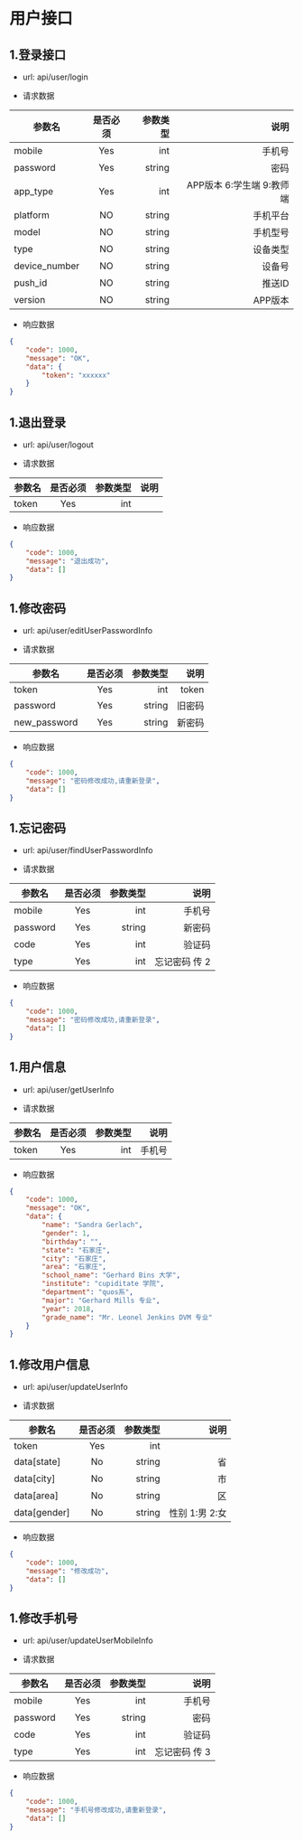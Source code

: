 # 用户接口

## 1.登录接口   
-  url: api/user/login

-  请求数据

| 参数名        | 是否必须     | 参数类型 | 说明        |
| --------      | :----------: | -----:   | -----:   |
| mobile        | Yes          | int      | 手机号    |
| password      | Yes          | string      | 密码     |
| app_type      | Yes          | int         | APP版本 6:学生端 9:教师端    |
| platform      | NO           | string      | 手机平台 |
| model         | NO           | string      | 手机型号 |
| type          | NO           | string      | 设备类型 |
| device_number | NO           | string      | 设备号   |
| push_id       | NO           | string      | 推送ID   |
| version       | NO           | string      | APP版本  |


- 响应数据
``` json
{
    "code": 1000,
    "message": "OK",
    "data": {
        "token": "xxxxxx"
    }
}
```

## 1.退出登录   
-  url: api/user/logout

-  请求数据

| 参数名        | 是否必须     | 参数类型 | 说明        |
| --------     | :----------: | -----:   | -----:   |
| token        | Yes          | int      |      |

- 响应数据
``` json
{
    "code": 1000,
    "message": "退出成功",
    "data": []
}
```

## 1.修改密码   
-  url: api/user/editUserPasswordInfo

-  请求数据

| 参数名       | 是否必须     | 参数类型 | 说明   |
| --------     | :----------: | -----:   | -----: |
| token        | Yes          | int      | token |
| password     | Yes          | string   | 旧密码 |
| new_password | Yes          | string   | 新密码 |



- 响应数据
``` json
{
	"code": 1000,
	"message": "密码修改成功,请重新登录",
	"data": []
}
```

## 1.忘记密码   
-  url: api/user/findUserPasswordInfo

-  请求数据

| 参数名       | 是否必须     | 参数类型 | 说明      |
| --------     | :----------: | -----:   | -----: |
| mobile        | Yes          | int      | 手机号 |
| password     | Yes          | string   | 新密码 |
| code 		   | Yes          | int   	 | 验证码 |
| type         | Yes          | int      |  忘记密码 传 2  |



- 响应数据
``` json
{
	"code": 1000,
	"message": "密码修改成功,请重新登录",
	"data": []
}
```

## 1.用户信息   
-  url: api/user/getUserInfo

-  请求数据

| 参数名       | 是否必须     | 参数类型 | 说明      |
| --------     | :----------: | -----:   | -----: |
| token        | Yes          | int      | 手机号 |



- 响应数据
``` json
{
    "code": 1000,
    "message": "OK",
    "data": {
        "name": "Sandra Gerlach",
        "gender": 1,
        "birthday": "",
        "state": "石家庄",
        "city": "石家庄",
        "area": "石家庄",
        "school_name": "Gerhard Bins 大学",
        "institute": "cupiditate 学院",
        "department": "quos系",
        "major": "Gerhard Mills 专业",
        "year": 2018,
        "grade_name": "Mr. Leonel Jenkins DVM 专业"
    }
}
```

## 1.修改用户信息   
-  url: api/user/updateUserInfo

-  请求数据

| 参数名       | 是否必须     | 参数类型 | 说明   |
| --------     | :----------: | -----:   | -----: |
| token        | Yes          | int      |        |
| data[state]  | No           | string   | 省     |
| data[city]   | No           | string   | 市     |
| data[area]   | No           | string   | 区     |
| data[gender] | No           | string   | 性别   1:男 2:女|



- 响应数据
``` json
{
    "code": 1000,
    "message": "修改成功",
    "data": []
}
```

## 1.修改手机号   
-  url: api/user/updateUserMobileInfo

-  请求数据

| 参数名       | 是否必须     | 参数类型 | 说明      |
| --------     | :----------: | -----:   | -----: |
| mobile        | Yes          | int      | 手机号 |
| password     | Yes          | string   | 密码 |
| code         | Yes          | int      | 验证码 |
| type         | Yes          | int      |  忘记密码 传 3  |



- 响应数据
``` json
{
    "code": 1000,
    "message": "手机号修改成功,请重新登录",
    "data": []
}
```




